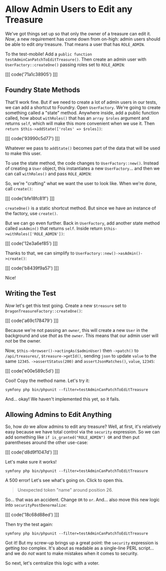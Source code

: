 # Allow Admin Users to Edit any Treasure

We've got things set up so that only the owner of a treasure can edit it. *Now*,
a new requirement has come down from on-high: admin users should be able to edit
*any* treasure. That means a user that has `ROLE_ADMIN`.

To the test-mobile! Add a `public function testAdminCanPatchToEditTreasure()`.
Then create an admin user with `UserFactory::createOne()` passing roles set to
`ROLE_ADMIN`:

[[[ code('71a1c38905') ]]]

## Foundry State Methods

That'll work fine. But if we need to create a lot of admin users in our tests,
we can add a shortcut to Foundry. Open `UserFactory`. We're going to create something
called a "state" method. Anywhere inside, add a public function called, how about
`withRoles()` that has an `array $roles` argument and returns `self`, which will
make this more convenient when we use it. Then
`return $this->addState(['roles' => $roles])`:

[[[ code('93990c5d77') ]]]

Whatever we pass to `addState()` becomes part of the data that will be used to
make this user.

To use the state method, the code changes to `UserFactory::new()`. Instead of creating
a `User` object, this instantiates a new `UserFactory`... and then we can call
`withRoles()` and pass `ROLE_ADMIN`:

So, we're "crafting" what we want the user to look like. When we're done, call
`create()`:

[[[ code('bfe18fc81f') ]]]

`createOne()` is a static shortcut method. But since we have an instance of the
factory, use `create()`.

But we can go even further. Back in `UserFactory`, add another state method called
`asAdmin()` that returns `self`. Inside return `$this->withRoles(['ROLE_ADMIN'])`:

[[[ code('12e3a6ef85') ]]]

Thanks to that, we can simplify to `UserFactory::new()->asAdmin()->create()`:

[[[ code('b8439f9a57') ]]]

Nice!

## Writing the Test

*Now* let's get this test going. Create a new `$treasure` set to
`DragonTreasureFactory::createOne()`:

[[[ code('a69c178479') ]]]

Because we're not passing an `owner`, this will create a new `User` in the background
and use *that* as the `owner`. This means that our admin user will *not* be the
owner.

Now, `$this->browser()->actingAs($adminUser)` then `->patch()` to
`/api/treasures/`, `$treasure->getId()`, sending `json` to update `value` to the
same `12345`. `->assertStatus(200)` and `assertJsonMatches()`, `value`, `12345`:

[[[ code('e00e589c5d') ]]]

Cool! Copy the method name. Let's try it:

```terminal
symfony php bin/phpunit --filter=testAdminCanPatchToEditTreasure
```

And... okay! We haven't implemented this yet, so it fails.

## Allowing Admins to Edit Anything

So, how *do* we allow admins to edit any treasure? Well, at first, it's relatively
easy because we have total control via the `security` expression. So we can add
something like `if is_granted("ROLE_ADMIN") OR` and then put parentheses around the
other use-case:

[[[ code('d8d9f1047d') ]]]

Let's make sure it works!

```terminal-silent
symfony php bin/phpunit --filter=testAdminCanPatchToEditTreasure
```

A 500 error! Let's see what's going on. Click to open this.

> Unexpected token "name" around position 26.

So... that was an accident. Change `OR` to `or`. And... also move this new logic
into `securityPostDenormalize`:

[[[ code('18c68d88ed') ]]]

Then try the test again:

```terminal-silent
symfony php bin/phpunit --filter=testAdminCanPatchToEditTreasure
```

Got it! But my screw-up brings up a great point: the `security` expression is
getting *too* complex. It's about as readable as a single-line PERL script... and
we do *not* want to make mistakes when it comes to security.

So next, let's centralize this logic with a voter.
